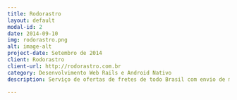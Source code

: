 ```yaml
---
title: Rodorastro
layout: default
modal-id: 2
date: 2014-09-10
img: rodorastro.png
alt: image-alt
project-date: Setembro de 2014
client: Rodorastro
client-url: http://rodorastro.com.br
category: Desenvolvimento Web Rails e Android Nativo
description: Serviço de ofertas de fretes de todo Brasil com envio de mensagens SMS. Trabalhei na evolução do sistema, deixando bem definidas os perfís de caminhoneiros e transportadoras.

---
```

